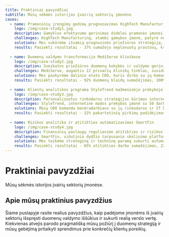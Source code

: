 ```yaml
---
title: Praktiniai pavyzdžiai
subtitle: Mūsų sėkmės istorijos įvairių sektorių įmonėse
cases:
  - name: Pramoninių įrengimų gedimų prognozavimas HighTech Manufacturing
    logo: /img/case-study1.jpg
    description: Gamyklos efektyvumo gerinimas didelei pramonės įmonei, panaudojant duomenų analitiką ir prognozavinius modelius.
    challenges: HighTech Manufacturing, stambi gamybos įmonė, patyrė neefektyvios įrangos priežiūros keliamas problemas, įskaitant neplanuotus gamybos sutrikimus, dideles remonto išlaidas ir nepakankamą įrangos veikimo laiką. Jų priežiūros praktika buvo daugiausia reaktyvi, o ne prevencinė.
    solutions: Mes sukūrėme išsamią prognozinės priežiūros strategiją, integravome gamybos duomenis iš skirtingų sistemų į centralizuotą duomenų ežerą, sukūrėme numatyminės priežiūros modelius naudojant mašininį mokymąsi, sukūrėme realaus laiko skydelius priežiūros komandoms ir apmokėme vidinius darbuotojus duomenų priežiūrai ir modelių atnaujinimams.
    results: Pasiekti rezultatai - 37% sumažėjo neplanuotų prastovų, €420K metinis sutaupymas ir 15% padidėjo OEE (bendras įrangos efektyvumas).
  
  - name: Duomenų valdymo transformacija MediServe klinikose
    logo: /img/case-study2.jpg
    description: Sveikatos priežiūros duomenų kokybės ir valdymo gerinimas klinikų tinklui.
    challenges: MediServe, augantis 12 privačių klinikų tinklas, susidūrė su duomenų kokybės problemomis, kurios paveikė pacientų priežiūrą ir atitiktį. Jiems trūko vieningo pacientų vaizdo, duomenų įvedimo praktika buvo nenuosekli, ir jie buvo susirūpinę dėl BDAR atitikties.
    solutions: Mes paskyrėme dalinio etato CDO, kuris dirbo su jų komanda sukurti ir įgyvendinti išsamią duomenų valdymo struktūrą, sukurti pagrindinių duomenų valdymo sistemą pacientų įrašams, standartizuoti duomenų rinkimo ir įvedimo procedūras visose klinikose, įdiegti privatumo pagal projektavimą protokolus BDAR atitikčiai ir mokyti personalą duomenų kokybės geriausių praktikų.
    results: Pasiekti rezultatai - 92% duomenų klaidų sumažėjimas, 100% BDAR atitiktis ir 23% greitesnis ataskaitų teikimas.
  
  - name: Klientų analitikos programa StyleTrend mažmeninėje prekyboje
    logo: /img/case-study3.jpg
    description: Personalizuotos rinkodaros strategijos kūrimas internetinei mados prekybai.
    challenges: StyleTrend, internetinė mados prekybos įmonė su 50 darbuotojų, norėjo pagerinti klientų išlaikymą ir padidinti vidutinę užsakymo vertę. Jie turėjo gausių klientų duomenų, bet neturėjo patirties paversti šiuos duomenis efektyviais rinkodaros veiksmais.
    solutions: Mūsų CDO komanda bendradarbiavo su jų rinkodaros ir IT komandomis sukurti vieningą klientų profilių vaizdą iš skirtingų duomenų šaltinių, sukurti klientų segmentavimo modelį, pagrįstą pirkimo elgsena, įdiegti personalizuotą rekomendacijų sistemą, pritaikytą automatizuotoms el. pašto kampanijoms ir sukurti naudotojui draugiškus skydelius rinkodaros sprendimų priėmimui.
    results: Pasiekti rezultatai - 32% pakartotinių pirkimų padidėjimas, 18% vidutinės užsakymo vertės padidėjimas ir €280K papildomos metinės pajamos.
  
  - name: Rizikos analitika ir atitikties automatizavimas SmartFin
    logo: /img/case-study4.jpg
    description: Finansinių paslaugų reguliavimo atitikties ir rizikos vertinimo automatizavimas.
    challenges: SmartFin, vidutinio dydžio tarpusavio skolinimo platforma, susidūrė su augančiais reguliavimo atitikties reikalavimais ir poreikiu tobulinti kredito rizikos vertinimą. Jų rankinis atitikties procesų valdymas tapo netvarus, o jų kredito vertinimo modeliai nebuvo pakankamai išmanūs.
    solutions: Mes teikėme strateginę ir techninę paramą sukurti automatizuotą atitikties stebėjimo sistemą su išsamiomis ataskaitomis, patobulinti kredito rizikos modelius naudojant pažangius mašininio mokymosi metodus, įdiegti duomenų kokybės valdymo sistemas kritiniuose duomenų taškuose ir apmokyti jų analitikos komandą palaikyti naujus modelius.
    results: Pasiekti rezultatai - 65% atitikties darbo sumažėjimas, 22% kredito nuostolių sumažėjimas ir 8% naujų paskolų apimties augimas.
---
```


# Praktiniai pavyzdžiai

Mūsų sėkmės istorijos įvairių sektorių įmonėse.

## Apie mūsų praktinius pavyzdžius

Šiame puslapyje rasite realius pavyzdžius, kaip padėjome įmonėms iš įvairių sektorių 
išspręsti duomenų valdymo iššūkius ir sukurti realią verslo vertę. Kiekvienas atvejis 
parodo pragmatišką mūsų požiūrį į duomenų strategiją ir mūsų gebėjimą pritaikyti 
sprendimus prie konkrečių klientų poreikių. 